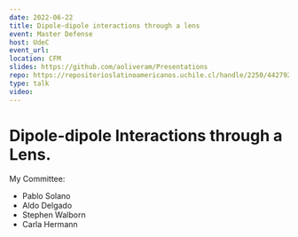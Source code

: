 ```yaml
---
date: 2022-06-22
title: Dipole-dipole interactions through a lens
event: Master Defense
host: UdeC
event_url: 
location: CFM
slides: https://github.com/aoliveram/Presentations
repo: https://repositorioslatinoamericanos.uchile.cl/handle/2250/4427926
type: talk
video:
---
```


# Dipole-dipole Interactions through a Lens.

My Committee:

- Pablo Solano
- Aldo Delgado
- Stephen Walborn
- Carla Hermann